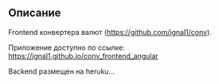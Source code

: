 ## Описание

Frontend конвертера валют (https://github.com/ignal1/conv).

Приложение доступно по ссылке: https://ignal1.github.io/conv_frontend_angular

Backend размещен на heruku...
